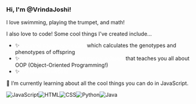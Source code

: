 ### Hi, I'm @VrindaJoshi!
I love swimming, playing the trumpet, and math!

I also love to code! Some cool things I've created include...
- ✨ <a class = "current-link" href="https://github.com/VrindaJoshi/punnetsquare">a punnet square application</a> which calculates the genotypes and phenotypes of offspring
- ✨ <a class = "current-link" href="https://github.com/VrindaJoshi/gr11culminating">a computer automated instructional software</a> that teaches you all about OOP (Object-Oriented Programming!)
- ✨ <a class = "current-link" href="https://VrindaJoshi.github.io">my personal website</a>
  
🌱 I’m currently learning about all the cool things you can do in JavaScript.

  <img alt="JavaScript" src="https://img.shields.io/badge/JavaScript-F7DF1E?logo=javascript&logoColor=white&style=for-the-badge" /><img alt="HTML" src="https://img.shields.io/badge/HTML-E34F26?logo=html5&logoColor=white&style=for-the-badge" /><img alt="CSS" src="https://img.shields.io/badge/CSS-1572B6?logo=css3&logoColor=white&style=for-the-badge" /><img alt="Python" src="https://img.shields.io/badge/Python-3776AB?style=for-the-badge&logo=python&logoColor=white" /><img alt="Java" src="https://img.shields.io/badge/Java-ED8B00?style=for-the-badge&logo=openjdk&logoColor=white" />

<style>
  .current-link{
    color: white; 
    text-decoration: none;
    font-family: 'Calibri', sans-serif;
  }

</style>
<!--
**VrindaJoshi/VrindaJoshi** is a ✨ _special_ ✨ repository because its `README.md` (this file) appears on your GitHub profile.

Here are some ideas to get you started:

- 🔭 I’m currently working on ...
- 🌱 I’m currently learning ...
- 👯 I’m looking to collaborate on ...
- 🤔 I’m looking for help with ...
- 💬 Ask me about ...
- 📫 How to reach me: ...
- 😄 Pronouns: ...
- ⚡ Fun fact: ...
-->
